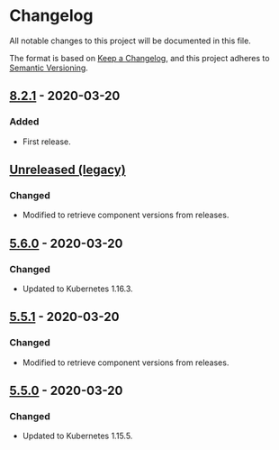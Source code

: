 # Changelog

All notable changes to this project will be documented in this file.

The format is based on [Keep a Changelog](https://keepachangelog.com/en/1.0.0/),
and this project adheres to [Semantic Versioning](https://semver.org/spec/v2.0.0.html).


## [8.2.1] - 2020-03-20

### Added

- First release.


## [Unreleased (legacy)]

### Changed

- Modified to retrieve component versions from releases.


## [5.6.0] - 2020-03-20

### Changed

- Updated to Kubernetes 1.16.3.


## [5.5.1] - 2020-03-20

### Changed

- Modified to retrieve component versions from releases.


## [5.5.0] - 2020-03-20

### Changed

- Updated to Kubernetes 1.15.5.


[8.2.1]: https://github.com/giantswarm/aws-operator/releases/tag/v8.2.1
[Unreleased (legacy)]: https://github.com/giantswarm/aws-operator/compare/v5.6.0...legacy
[5.6.0]: https://github.com/giantswarm/aws-operator/releases/tag/v5.6.0
[5.5.1]: https://github.com/giantswarm/aws-operator/releases/tag/v5.5.1
[5.5.0]: https://github.com/giantswarm/aws-operator/releases/tag/v5.5.0
